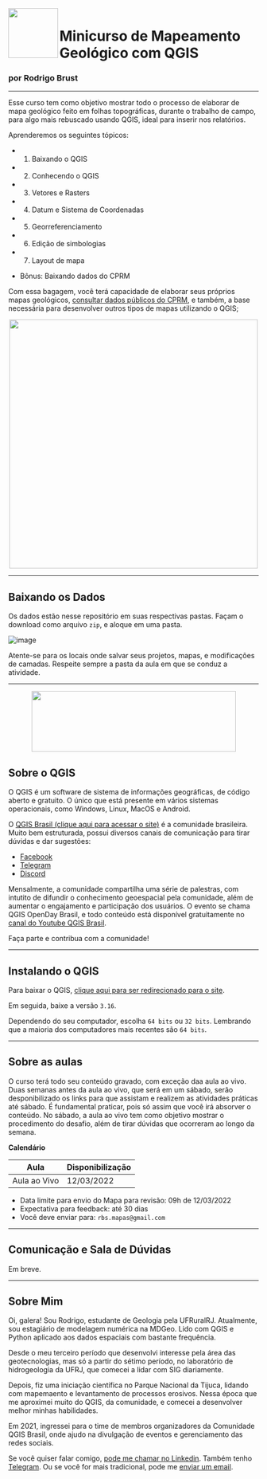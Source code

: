 <img align="left" width="100" height="100" src="https://user-images.githubusercontent.com/53950449/118178620-92c52b80-b40a-11eb-906f-dbd56aaec3c9.png">

# Minicurso de Mapeamento Geológico com QGIS

### por Rodrigo Brust

___

Esse curso tem como objetivo mostrar todo o processo de elaborar de mapa geológico feito em folhas topográficas, durante o trabalho de campo, para algo mais rebuscado usando QGIS, ideal para inserir nos relatórios.

Aprenderemos os seguintes tópicos:

- 1. Baixando o QGIS

- 2. Conhecendo o QGIS

- 3. Vetores e Rasters

- 4. Datum e Sistema de Coordenadas

- 5. Georreferenciamento

- 6. Edição de simbologias

- 7. Layout de mapa 

- Bônus: Baixando dados do CPRM

Com essa bagagem, você terá capacidade de elaborar seus próprios mapas geológicos, [consultar dados públicos do CPRM](http://geosgb.cprm.gov.br/geosgb/downloads.html), e também, a base necessária para desenvolver outros tipos de mapas utilizando o QGIS;

<p align = "center">
  <img  width="500" height="500" src="https://user-images.githubusercontent.com/53950449/118647516-cc55b800-b7b7-11eb-9f28-6fb42f291ac6.png">
</p>

___

## Baixando os Dados

Os dados estão nesse repositório em suas respectivas pastas. Façam o download como arquivo `zip`, e aloque em uma pasta. 

![image](https://user-images.githubusercontent.com/53950449/137153253-2682aa6c-2495-4844-b36e-9cd989f04029.png)



Atente-se para os locais onde salvar seus projetos, mapas, e modificações de camadas. Respeite sempre a pasta da aula em que se conduz a atividade.



_____

<p align="center">
  <img width="411" height="122" src="https://i2.wp.com/qgisbrasil.org/wp-content/uploads/2017/08/qgis_brasil_original.png?w=500">
</p>

## Sobre o QGIS

O QGIS é um software de sistema de informações geográficas, de código aberto e gratuito. O único que está presente em vários sistemas operacionais, como Windows, Linux, MacOS e Android.

O [QGIS Brasil (clique aqui para acessar o site)](http://qgisbrasil.org) é a comunidade brasileira. Muito bem estruturada, possui diversos canais de comunicação para tirar dúvidas e dar sugestões:
- [Facebook](https://www.facebook.com/groups/qgisbrasil/?multi_permalinks=4170942409595775&notif_id=1620579383859994&notif_t=group_highlights&ref=notif)
- [Telegram](https://t.me/thinkfreeqgis)
- [Discord](https://discord.gg/GzaTAgyuBJ)

Mensalmente, a comunidade compartilha uma série de palestras, com intutito de difundir o conhecimento geoespacial pela comunidade, além de aumentar o engajamento e participação dos usuários. O evento se chama QGIS OpenDay Brasil, e todo conteúdo está disponível gratuitamente no [canal do Youtube QGIS Brasil](https://www.youtube.com/c/QGISBrasil).

Faça parte e contribua com a comunidade! 

____

## Instalando o QGIS

Para baixar o QGIS, [clique aqui para ser redirecionado para o site](https://www.qgis.org/pt_BR/site/forusers/download.html).

Em seguida, baixe a versão `3.16`.

Dependendo do seu computador, escolha `64 bits` ou `32 bits`. Lembrando que a maioria dos computadores mais recentes são `64 bits`.

______

## Sobre as aulas

O curso terá todo seu conteúdo gravado, com exceção daa aula ao vivo. Duas semanas antes da aula ao vivo, que será em um sábado, serão desponibilizado os links para que assistam e realizem as atividades práticas até sábado. É fundamental praticar, pois só assim que você irá absorver o conteúdo. 
No sábado, a aula ao vivo tem como objetivo mostrar o procedimento do desafio, além de tirar dúvidas que ocorreram ao longo da semana.


**Calendário**

| Aula | Disponibilização |
|------|------------------|
| Aula ao Vivo | 12/03/2022 |



 - Data limite para envio do Mapa para revisão: 09h de 12/03/2022
 - Expectativa para feedback: até 30 dias
 - Você deve enviar para: `rbs.mapas@gmail.com`

______

## Comunicação e Sala de Dúvidas

Em breve.

____

## Sobre Mim

Oi, galera! Sou Rodrigo, estudante de Geologia pela UFRuralRJ. Atualmente, sou estagiário de modelagem numérica na MDGeo. Lido com QGIS e Python aplicado aos dados espaciais com bastante frequência.

Desde o meu terceiro período que desenvolvi interesse pela área das geotecnologias, mas só a partir do sétimo período, no laboratório de hidrogeologia da UFRJ, que comecei a lidar com SIG diariamente. 

Depois, fiz uma iniciação científica no Parque Nacional da Tijuca, lidando com mapemaento e levantamento de processos erosivos. Nessa época que me aproximei muito do QGIS, da comunidade, e comecei a desenvolver melhor minhas habilidades.

Em 2021, ingressei para o time de membros organizadores da Comunidade QGIS Brasil, onde ajudo na divulgação de eventos e gerenciamento das redes sociais.

Se você quiser falar comigo, [pode me chamar no Linkedin](https://www.linkedin.com/in/rodrigobrust/). Também tenho [Telegram](https://t.me/r_brust). Ou se você for mais tradicional, pode me [enviar um email](mailto:rodrigobrusts@gmail.com).
